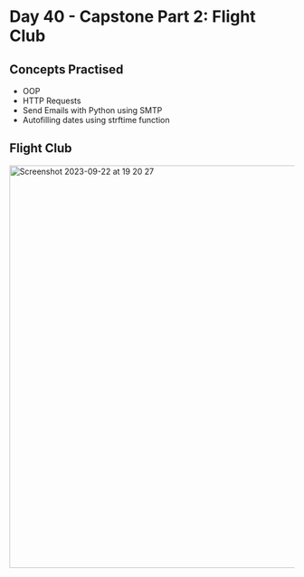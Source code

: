 # Day 40 - Capstone Part 2: Flight Club
## Concepts Practised
- OOP
- HTTP Requests
- Send Emails with Python using SMTP
- Autofilling dates using strftime function
## Flight Club

<img width="711" alt="Screenshot 2023-09-22 at 19 20 27" src="https://github.com/Nasim-RN/100_Days_of_Python/assets/132076501/b1e206a4-9055-4c1a-8de1-1bf8148a0945">

